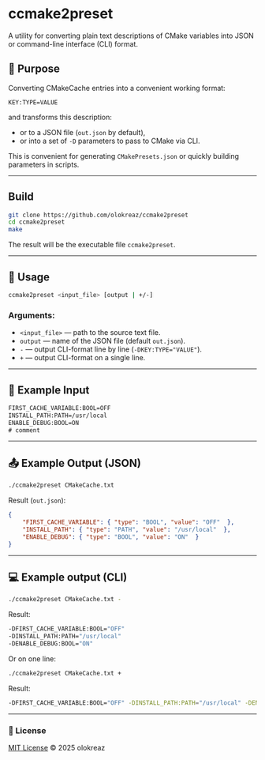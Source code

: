 # ccmake2preset

A utility for converting plain text descriptions of CMake variables into JSON or command-line interface (CLI) format.

## 🧩 Purpose

Converting CMakeCache entries into a convenient working format:

```
KEY:TYPE=VALUE
```

and transforms this description:

* or to a JSON file (`out.json` by default),
* or into a set of `-D` parameters to pass to CMake via CLI.

This is convenient for generating `CMakePresets.json` or quickly building parameters in scripts.

---

## Build

```bash
git clone https://github.com/olokreaz/ccmake2preset
cd ccmake2preset
make
```

The result will be the executable file `ccmake2preset`.

---

## 📖 Usage

```bash
ccmake2preset <input_file> [output | +/-]
```

### Arguments:

* `<input_file>` — path to the source text file.
* `output` — name of the JSON file (default `out.json`).
* `-` — output CLI-format line by line (`-DKEY:TYPE="VALUE"`).
* `+` — output CLI-format on a single line.

---

## 🧾 Example Input

```txt
FIRST_CACHE_VARIABLE:BOOL=OFF
INSTALL_PATH:PATH=/usr/local
ENABLE_DEBUG:BOOL=ON
# comment
```

---

## 📤 Example Output (JSON)

```bash
./ccmake2preset CMakeCache.txt
```

Result (`out.json`):

```json
{
	"FIRST_CACHE_VARIABLE": { "type": "BOOL", "value": "OFF"  },
	"INSTALL_PATH": { "type": "PATH", "value": "/usr/local"  },
	"ENABLE_DEBUG": { "type": "BOOL", "value": "ON"  }
}
```

---

## 💻 Example output (CLI)

```bash
./ccmake2preset CMakeCache.txt -
```

Result:

```bash
-DFIRST_CACHE_VARIABLE:BOOL="OFF"
-DINSTALL_PATH:PATH="/usr/local"
-DENABLE_DEBUG:BOOL="ON"
```

Or on one line:

```bash
./ccmake2preset CMakeCache.txt +
```

Result:

```bash
-DFIRST_CACHE_VARIABLE:BOOL="OFF" -DINSTALL_PATH:PATH="/usr/local" -DENABLE_DEBUG:BOOL="ON"
```

---

### 📜 License
[MIT License](./LICENSE) © 2025 olokreaz
